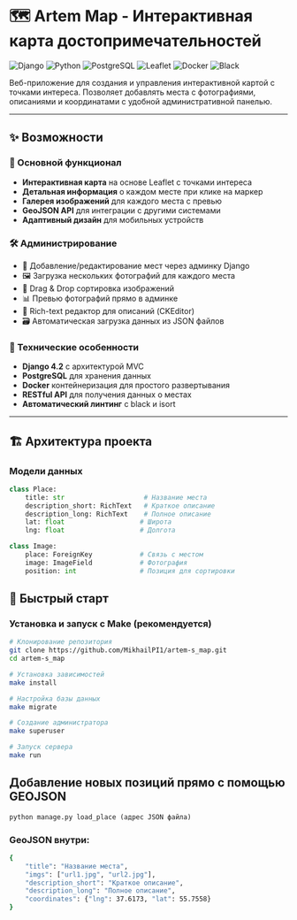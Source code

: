 # 🗺️ Artem Map - Интерактивная карта достопримечательностей

![Django](https://img.shields.io/badge/Django-4.2-green.svg)
![Python](https://img.shields.io/badge/Python-3.11-blue.svg)
![PostgreSQL](https://img.shields.io/badge/PostgreSQL-17-blue.svg)
![Leaflet](https://img.shields.io/badge/Leaflet-Maps-brightgreen.svg)
![Docker](https://img.shields.io/badge/Docker-ready-blue.svg)
![Black](https://img.shields.io/badge/code%20style-black-000000.svg)

Веб-приложение для создания и управления интерактивной картой с точками интереса. Позволяет добавлять места с фотографиями, описаниями и координатами с удобной административной панелью.

---

## ✨ Возможности

### 🎯 Основной функционал
- **Интерактивная карта** на основе Leaflet с точками интереса
- **Детальная информация** о каждом месте при клике на маркер  
- **Галерея изображений** для каждого места с превью
- **GeoJSON API** для интеграции с другими системами
- **Адаптивный дизайн** для мобильных устройств

### 🛠️ Администрирование
- 📍 Добавление/редактирование мест через админку Django
- 🖼️ Загрузка нескольких фотографий для каждого места
- 🔄 Drag & Drop сортировка изображений
- 📊 Превью фотографий прямо в админке
- 📝 Rich-text редактор для описаний (CKEditor)
- 🗃️ Автоматическая загрузка данных из JSON файлов

### 🔧 Технические особенности
- **Django 4.2** с архитектурой MVC
- **PostgreSQL** для хранения данных
- **Docker** контейнеризация для простого развертывания
- **RESTful API** для получения данных о местах
- **Автоматический линтинг** с black и isort

---

## 🏗️ Архитектура проекта

### Модели данных
```python
class Place:
    title: str                    # Название места
    description_short: RichText   # Краткое описание  
    description_long: RichText    # Полное описание
    lat: float                   # Широта
    lng: float                   # Долгота

class Image:
    place: ForeignKey            # Связь с местом
    image: ImageField            # Фотография
    position: int                # Позиция для сортировки
```

## 🚀 Быстрый старт

### Установка и запуск с Make (рекомендуется)

```bash
# Клонирование репозитория
git clone https://github.com/MikhailPI1/artem-s_map.git
cd artem-s_map

# Установка зависимостей
make install

# Настройка базы данных
make migrate

# Создание администратора
make superuser

# Запуск сервера
make run

```

## Добавление новых позиций прямо с помощью GEOJSON
```python
python manage.py load_place (адрес JSON файла)
```

### GeoJSON внутри:
```bash
{
    "title": "Название места",
    "imgs": ["url1.jpg", "url2.jpg"],
    "description_short": "Краткое описание", 
    "description_long": "Полное описание",
    "coordinates": {"lng": 37.6173, "lat": 55.7558}
}
```
